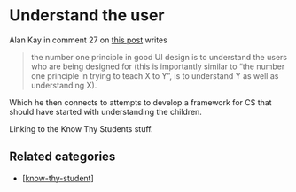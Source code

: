 # Understand the user

Alan Kay in comment 27 on [this post](https://computinged.wordpress.com/2019/01/21/standards-are-limiting-and-long-lasting-alan-kay-was-right/) writes
> the number one principle in good UI design is to understand the users who are being designed for (this is importantly similar to “the number one principle in trying to teach X to Y”, is to understand Y as well as understanding X).

Which he then connects to attempts to develop a framework for CS that should have started with understanding the children.

Linking to the Know Thy Students stuff.

## Related categories

- [[know-thy-student]]

[//begin]: # "Autogenerated link references for markdown compatibility"
[know-thy-student]: ../know-thy-student "Know thy student"
[//end]: # "Autogenerated link references"